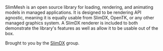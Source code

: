 SlimMesh is an open source library for loading, rendering, and animating models in managed applications. It is designed to be rendering API agnostic, meaning it is equally usable from SlimDX, OpenTK, or any other managed graphics system. A SlimDX renderer is included to both demonstrate the library's features as well as allow it to be usable out of the box.

Brought to you by the [SlimDX](http://www.slimdx.org) group.